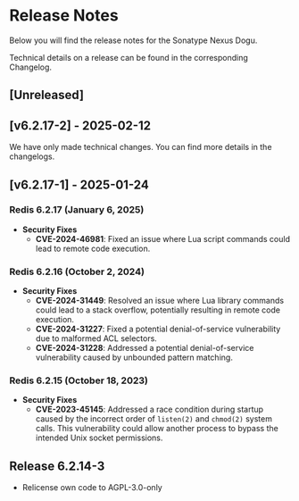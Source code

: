# Release Notes

Below you will find the release notes for the Sonatype Nexus Dogu. 

Technical details on a release can be found in the corresponding Changelog.

## [Unreleased]

## [v6.2.17-2] - 2025-02-12
We have only made technical changes. You can find more details in the changelogs.

## [v6.2.17-1] - 2025-01-24

### Redis 6.2.17 (January 6, 2025)
- **Security Fixes**
  - **CVE-2024-46981**: Fixed an issue where Lua script commands could lead to remote code execution.


### Redis 6.2.16 (October 2, 2024)
- **Security Fixes**
  - **CVE-2024-31449**: Resolved an issue where Lua library commands could lead to a stack overflow, potentially resulting in remote code execution.
  - **CVE-2024-31227**: Fixed a potential denial-of-service vulnerability due to malformed ACL selectors.
  - **CVE-2024-31228**: Addressed a potential denial-of-service vulnerability caused by unbounded pattern matching.

### Redis 6.2.15 (October 18, 2023)
- **Security Fixes**
  - **CVE-2023-45145**: Addressed a race condition during startup caused by the incorrect order of `listen(2)` and `chmod(2)` system calls. This vulnerability could allow another process to bypass the intended Unix socket permissions.

## Release 6.2.14-3

- Relicense own code to AGPL-3.0-only
